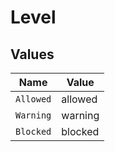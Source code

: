 # Level


## Values

| Name      | Value     |
| --------- | --------- |
| `Allowed` | allowed   |
| `Warning` | warning   |
| `Blocked` | blocked   |